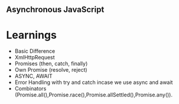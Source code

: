 ## Asynchronous JavaScript

# Learnings

- Basic Difference
- XmlHttpRequest
- Promises (then, catch, finally)
- Own Promise (resolve, reject)
- ASYNC, AWAIT
- Error Handling with try and catch incase we use async and await
- Combinators (Promise.all(),Promise.race(),Promise.allSettled(),Promise.any()).
